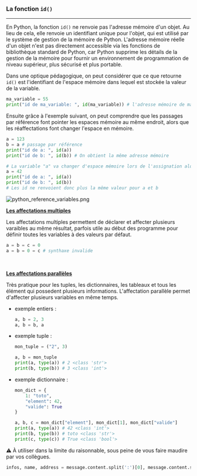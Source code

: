### La fonction `id()`

---

En Python, la fonction `id()` ne renvoie pas l'adresse mémoire d'un objet. Au lieu de cela, elle renvoie un identifiant unique pour l'objet, qui est utilisé par le système de gestion de la mémoire de Python. L'adresse mémoire réelle d'un objet n'est pas directement accessible via les fonctions de bibliothèque standard de Python, car Python supprime les détails de la gestion de la mémoire pour fournir un environnement de programmation de niveau supérieur, plus sécurisé et plus portable.

Dans une optique pédagogique, on peut considérer que ce que retourne `id()` est l'identifiant de l'espace mémoire dans lequel est stockée la valeur de la variable.

```python
ma_variable = 55
print("id de ma_variable: ", id(ma_variable)) # l'adresse mémoire de ma variable
```

Ensuite grâce à l'exemple suivant, on peut comprendre que les passages par référence font pointer les espaces mémoire au même endroit, alors que les réaffectations font changer l'espace en mémoire.

```python
a = 123
b = a # passage par référence
print("id de a: ", id(a))
print("id de b: ", id(b)) # On obtient la même adresse mémoire

# La variable "a" va changer d'espace mémoire lors de l'assignation alors que b pointe toujours sur le même espace mémoire.
a = 42
print("id de a: ", id(a))
print("id de b: ", id(b))
# Les id ne renvoient donc plus la même valeur pour a et b
```

![python_reference_variables.png](../img/python_reference_variables.png)

<div style="page-break-after: always;"></div>

**<u>Les affectations multiples</u>**

Les affectations multiples permettent de déclarer et affecter plusieurs varaibles au même résultat, parfois utile au début des programme pour définir toutes les variables à des valeurs par défaut.

```python
a = b = c = 0
a = b = 0 = c # synthaxe invalide
```

<br>

**<u>Les affectations parallèles</u>**

Très pratique pour les tuples, les dictionnaires, les tableaux et tous les élément qui possedent plusieurs informations. L'affectation parallèle permet d'affecter plusieurs variables en même temps.

- exemple entiers :

    ```python
    a, b = 2, 3
    a, b = b, a
    ```

- exemple tuple :

    ```python
    mon_tuple = ("2", 3)

    a, b = mon_tuple
    print(a, type(a)) # 2 <class 'str'>
    print(b, type(b)) # 3 <class 'int'>
    ```

- exemple dictionnaire :

    ```python
    mon_dict = {
        1: "toto",
        "element": 42,
        "valide": True
    }

    a, b, c = mon_dict["element"], mon_dict[1], mon_dict["valide"]
    print(a, type(a)) # 42 <class 'int'>
    print(b, type(b)) # toto <class 'str'>
    print(c, type(c)) # True <class 'bool'>
    ```

<div style="page-break-after: always;"></div>

:warning: À utiliser dans la limite du raisonnable, sous peine de vous faire maudire par vos collègues.

```python
infos, name, address = message.content.split(':')[0], message.content.split('[')[0], message.content.split(';')[4]
```
